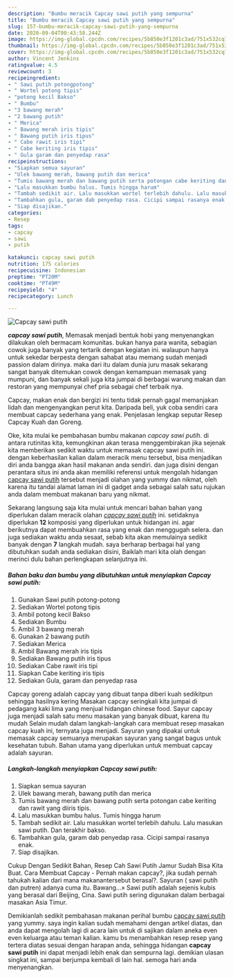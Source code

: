```yaml
---
description: "Bumbu meracik Capcay sawi putih yang sempurna"
title: "Bumbu meracik Capcay sawi putih yang sempurna"
slug: 157-bumbu-meracik-capcay-sawi-putih-yang-sempurna
date: 2020-09-04T00:43:58.244Z
image: https://img-global.cpcdn.com/recipes/5b850e3f1201c3ad/751x532cq70/capcay-sawi-putih-foto-resep-utama.jpg
thumbnail: https://img-global.cpcdn.com/recipes/5b850e3f1201c3ad/751x532cq70/capcay-sawi-putih-foto-resep-utama.jpg
cover: https://img-global.cpcdn.com/recipes/5b850e3f1201c3ad/751x532cq70/capcay-sawi-putih-foto-resep-utama.jpg
author: Vincent Jenkins
ratingvalue: 4.5
reviewcount: 3
recipeingredient:
- " Sawi putih potongpotong"
- " Wortel potong tipis"
- "potong kecil Bakso"
- " Bumbu"
- "3 bawang merah"
- "2 bawang putih"
- " Merica"
- " Bawang merah iris tipis"
- " Bawang putih iris tipus"
- " Cabe rawit iris tipi"
- " Cabe keriting iris tipis"
- " Gula garam dan penyedap rasa"
recipeinstructions:
- "Siapkan semua sayuran"
- "Ulek bawang merah, bawang putih dan merica"
- "Tumis bawang merah dan bawang putih serta potongan cabe keriting dan rawit yang diiris tipis."
- "Lalu masukkan bumbu halus. Tumis hingga harum"
- "Tambah sedikit air. Lalu masukkan wortel terlebih dahulu. Lalu masukan sawi putih. Dan terakhir bakso."
- "Tambahkan gula, garam dab penyedap rasa. Cicipi sampai rasanya enak."
- "Siap disajikan."
categories:
- Resep
tags:
- capcay
- sawi
- putih

katakunci: capcay sawi putih 
nutrition: 175 calories
recipecuisine: Indonesian
preptime: "PT20M"
cooktime: "PT49M"
recipeyield: "4"
recipecategory: Lunch

---
```



![Capcay sawi putih](https://img-global.cpcdn.com/recipes/5b850e3f1201c3ad/751x532cq70/capcay-sawi-putih-foto-resep-utama.jpg)

<b><i>capcay sawi putih</i></b>, Memasak menjadi bentuk hobi yang menyenangkan dilakukan oleh bermacam komunitas. bukan hanya para wanita, sebagian cowok juga banyak yang tertarik dengan kegiatan ini. walaupun hanya untuk sekedar berpesta dengan sahabat atau memang sudah menjadi passion dalam dirinya. maka dari itu dalam dunia juru masak sekarang sangat banyak ditemukan cowok dengan kemampuan memasak yang mumpuni, dan banyak sekali juga kita jumpai di berbagai warung makan dan restoran yang mempunyai chef pria sebagai chef terbaik nya.

Capcay, makan enak dan bergizi ini tentu tidak pernah gagal memanjakan lidah dan mengenyangkan perut kita. Daripada beli, yuk coba sendiri cara membuat capcay sederhana yang enak. Penjelasan lengkap seputar Resep Capcay Kuah dan Goreng.

Oke, kita mulai ke pembahasan bumbu makanan <i>capcay sawi putih</i>. di antara rutinitas kita, kemungkinan akan terasa menggembirakan jika sejenak kita memberikan sedikit waktu untuk memasak capcay sawi putih ini. dengan keberhasilan kalian dalam meracik menu tersebut, bisa menjadikan diri anda bangga akan hasil makanan anda sendiri. dan juga disini dengan perantara situs ini anda akan memiliki referensi untuk mengolah hidangan <u>capcay sawi putih</u> tersebut menjadi olahan yang yummy dan nikmat, oleh karena itu tandai alamat laman ini di gadget anda sebagai salah satu rujukan anda dalam membuat makanan baru yang nikmat.


Sekarang langsung saja kita mulai untuk mencari bahan bahan yang diperlukan dalam meracik olahan <u><i>capcay sawi putih</i></u> ini. setidaknya diperlukan <b>12</b> komposisi yang diperlukan untuk hidangan ini. agar berikutnya dapat membuahkan rasa yang enak dan menggugah selera. dan juga sediakan waktu anda sesaat, sebab kita akan memulainya sedikit banyak dengan <b>7</b> langkah mudah. saya berharap berbagai hal yang dibutuhkan sudah anda sediakan disini, Baiklah mari kita olah dengan merinci dulu bahan perlengkapan selanjutnya ini.

<!--inarticleads1-->

##### Bahan baku dan bumbu yang dibutuhkan untuk menyiapkan Capcay sawi putih:

1. Gunakan  Sawi putih potong-potong
1. Sediakan  Wortel potong tipis
1. Ambil potong kecil Bakso
1. Sediakan  Bumbu
1. Ambil 3 bawang merah
1. Gunakan 2 bawang putih
1. Sediakan  Merica
1. Ambil  Bawang merah iris tipis
1. Sediakan  Bawang putih iris tipus
1. Sediakan  Cabe rawit iris tipi
1. Siapkan  Cabe keriting iris tipis
1. Sediakan  Gula, garam dan penyedap rasa


Capcay goreng adalah capcay yang dibuat tanpa diberi kuah sedikitpun sehingga hasilnya kering Masakan capcay seringkali kita jumpai di pedagang kaki lima yang menjual hidangan chinese food. Sayur capcay juga menjadi salah satu menu masakan yang banyak dibuat, karena itu mudah Selain mudah dalam langkah-langkah cara membuat resep masakan capcay kuah ini, ternyata juga menjadi. Sayuran yang dipakai untuk memasak capcay semuanya merupakan sayuran yang sangat bagus untuk kesehatan tubuh. Bahan utama yang diperlukan untuk membuat capcay adalah sayuran. 

<!--inarticleads2-->

##### Langkah-langkah menyiapkan Capcay sawi putih:

1. Siapkan semua sayuran
1. Ulek bawang merah, bawang putih dan merica
1. Tumis bawang merah dan bawang putih serta potongan cabe keriting dan rawit yang diiris tipis.
1. Lalu masukkan bumbu halus. Tumis hingga harum
1. Tambah sedikit air. Lalu masukkan wortel terlebih dahulu. Lalu masukan sawi putih. Dan terakhir bakso.
1. Tambahkan gula, garam dab penyedap rasa. Cicipi sampai rasanya enak.
1. Siap disajikan.


Cukup Dengan Sedikit Bahan, Resep Cah Sawi Putih Jamur Sudah Bisa Kita Buat. Cara Membuat Capcay - Pernah makan capcay?, jika sudah pernah tahukah kalian dari mana makanantersebut berasal?. Sayuran ( sawi putih dan putren) adanya cuma itu. Bawang…» Sawi putih adalah sejenis kubis yang berasal dari Beijing, Cina. Sawi putih sering digunakan dalam berbagai masakan Asia Timur. 

Demikianlah sedikit pembahasan makanan perihal bumbu <u>capcay sawi putih</u> yang yummy. saya ingin kalian sudah memahami dengan artikel diatas, dan anda dapat mengolah lagi di acara lain untuk di sajikan dalam aneka even even keluarga atau teman kalian. kamu bs menambahkan resep resep yang tertera diatas sesuai dengan harapan anda, sehingga hidangan <b>capcay sawi putih</b> ini dapat menjadi lebih enak dan sempurna lagi. demikian ulasan singkat ini, sampai berjumpa kembali di lain hal. semoga hari anda menyenangkan.

